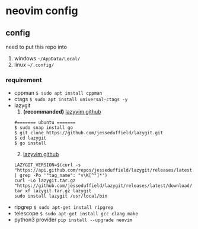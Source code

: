 # neovim config

## config

need to put this repo into
  1. windows
     `~/AppData/Local/`
  2. linux
     `~/.config/`

### requirement

- cppman
  `$ sudo apt install cppman`
- ctags
  `$ sudo apt install universal-ctags -y`
- lazygit
  1. **(recommanded)** [lazyvim github<go>](https://github.com/jesseduffield/lazygit#ubuntu:~:text=%3DJesseDuffield.lazygit-,Manual,-You%27ll%20need%20to)
  ```shell
  #======= ubuntu =======
  $ sudo snap install go
  $ git clone https://github.com/jesseduffield/lazygit.git
  $ cd lazygit
  $ go install
  ```
  2. [lazyvim github<ubuntu>](https://github.com/jesseduffield/lazygit#ubuntu)
  ```
  LAZYGIT_VERSION=$(curl -s "https://api.github.com/repos/jesseduffield/lazygit/releases/latest" | grep -Po '"tag_name": "v\K[^"]*')
  curl -Lo lazygit.tar.gz "https://github.com/jesseduffield/lazygit/releases/latest/download/lazygit_${LAZYGIT_VERSION}_Linux_x86_64.tar.gz"
  tar xf lazygit.tar.gz lazygit
  sudo install lazygit /usr/local/bin
  ```
- ripgrep
  `$ sudo apt-get install ripgrep`
- telescope
  `$ sudo apt-get install gcc clang make`
- python3 provider
  `pip install --upgrade neovim`
